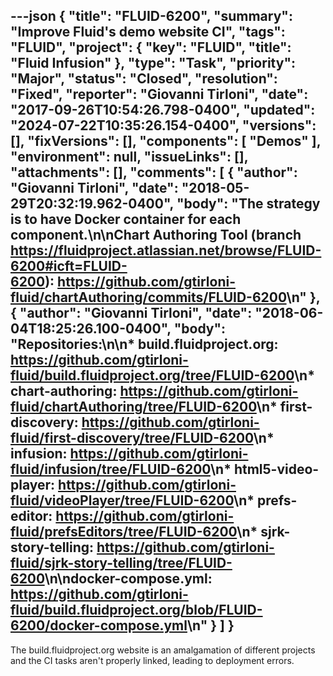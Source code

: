 ---json
{
  "title": "FLUID-6200",
  "summary": "Improve Fluid's demo website CI",
  "tags": "FLUID",
  "project": {
    "key": "FLUID",
    "title": "Fluid Infusion"
  },
  "type": "Task",
  "priority": "Major",
  "status": "Closed",
  "resolution": "Fixed",
  "reporter": "Giovanni Tirloni",
  "date": "2017-09-26T10:54:26.798-0400",
  "updated": "2024-07-22T10:35:26.154-0400",
  "versions": [],
  "fixVersions": [],
  "components": [
    "Demos"
  ],
  "environment": null,
  "issueLinks": [],
  "attachments": [],
  "comments": [
    {
      "author": "Giovanni Tirloni",
      "date": "2018-05-29T20:32:19.962-0400",
      "body": "The strategy is to have Docker container for each component.\n\nChart Authoring Tool (branch <https://fluidproject.atlassian.net/browse/FLUID-6200#icft=FLUID-6200>): <https://github.com/gtirloni-fluid/chartAuthoring/commits/FLUID-6200>\n"
    },
    {
      "author": "Giovanni Tirloni",
      "date": "2018-06-04T18:25:26.100-0400",
      "body": "Repositories:\n\n* build.fluidproject.org: <https://github.com/gtirloni-fluid/build.fluidproject.org/tree/FLUID-6200>\n* chart-authoring: <https://github.com/gtirloni-fluid/chartAuthoring/tree/FLUID-6200>\n* first-discovery: <https://github.com/gtirloni-fluid/first-discovery/tree/FLUID-6200>\n* infusion: <https://github.com/gtirloni-fluid/infusion/tree/FLUID-6200>\n* html5-video-player: <https://github.com/gtirloni-fluid/videoPlayer/tree/FLUID-6200>\n* prefs-editor: <https://github.com/gtirloni-fluid/prefsEditors/tree/FLUID-6200>\n* sjrk-story-telling: <https://github.com/gtirloni-fluid/sjrk-story-telling/tree/FLUID-6200>\n\ndocker-compose.yml: <https://github.com/gtirloni-fluid/build.fluidproject.org/blob/FLUID-6200/docker-compose.yml>\n"
    }
  ]
}
---
The build.fluidproject.org website is an amalgamation of different projects and the CI tasks aren't properly linked, leading to deployment errors.

        